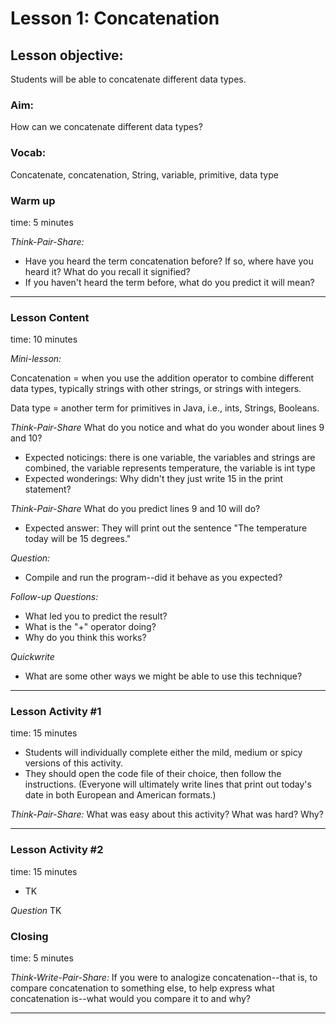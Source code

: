 # Lesson 1: Concatenation

## Lesson objective:
Students will be able to concatenate different data types.  

### Aim:
How can we concatenate different data types?

### Vocab:
Concatenate, concatenation, String, variable, primitive, data type

### Warm up
time: 5 minutes

*Think-Pair-Share:*
- Have you heard the term concatenation before? If so, where have you heard it? What do you recall it signified?
- If you haven't heard the term before, what do you predict it will mean?

---

### Lesson Content
time: 10 minutes

*Mini-lesson:*

Concatenation = when you use the addition operator to combine different data types, typically strings with other strings, or strings with integers.

Data type = another term for primitives in Java, i.e., ints, Strings, Booleans.

*Think-Pair-Share* What do you notice and what do you wonder about lines 9 and 10?
- Expected noticings: there is one variable, the variables and strings are combined, the variable represents temperature, the variable is int type
- Expected wonderings: Why didn't they just write 15 in the print statement?

*Think-Pair-Share* What do you predict lines 9 and 10 will do?
- Expected answer: They will print out the sentence "The temperature today will be 15 degrees."

*Question:*
- Compile and run the program--did it behave as you expected?

*Follow-up Questions:*
- What led you to predict the result?
- What is the "+" operator doing?
- Why do you think this works?

*Quickwrite*
- What are some other ways we might be able to use this technique?

---

### Lesson Activity #1
time: 15 minutes

- Students will individually complete either the mild, medium or spicy versions of this activity.
- They should open the code file of their choice, then follow the instructions. (Everyone will ultimately write lines that print out today's date in both European and American formats.)

*Think-Pair-Share:*
What was easy about this activity? What was hard? Why?

---

### Lesson Activity #2
time: 15 minutes

- TK

*Question*
TK

### Closing
time: 5 minutes

*Think-Write-Pair-Share:*
If you were to analogize concatenation--that is, to compare concatenation to something else, to help express what concatenation is--what would you compare it to and why?

---

